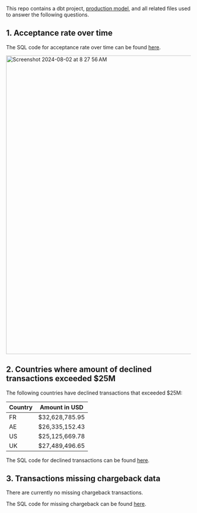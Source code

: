 This repo contains a dbt project, [production model](https://github.com/branBeckett/deel-challenge/blob/main/models/deel/curated/globepay_report.sql), and all related files used to answer the following questions.

## 1. Acceptance rate over time

The SQL code for acceptance rate over time can be found [here](https://github.com/branBeckett/deel-challenge/blob/main/analyses/acceptance_rate_over_time.sql).

<img width="815" alt="Screenshot 2024-08-02 at 8 27 56 AM" src="https://github.com/user-attachments/assets/23f4b3f7-3383-475d-89dc-858764aeae33">


## 2. Countries where amount of declined transactions exceeded $25M

The following countries have declined transactions that exceeded $25M:

| Country | Amount in USD |
| -------- | -------- |
| FR |	$32,628,785.95 |
| AE |	$26,335,152.43 |
| US |	$25,125,669.78 |
| UK |	$27,489,496.65 |


The SQL code for declined transactions can be found [here](https://github.com/branBeckett/deel-challenge/blob/main/analyses/declined_transactions.sql).


## 3. Transactions missing chargeback data

There are currently no missing chargeback transactions.

The SQL code for missing chargeback can be found [here](https://github.com/branBeckett/deel-challenge/blob/main/analyses/missing_chargeback.sql).
